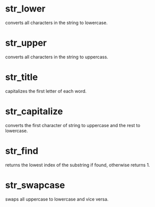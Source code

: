 
# str_lower
converts all characters in the string to lowercase.

# str_upper
converts all characters in the string to uppercass.

# str_title
capitalizes the first letter of each word.

# str_capitalize
converts the first character of string to uppercase and the rest to lowercase.

# str_find
returns the lowest index of the substring if found, otherwise returns 1.

# str_swapcase
swaps all uppercase to lowercase and vice versa.